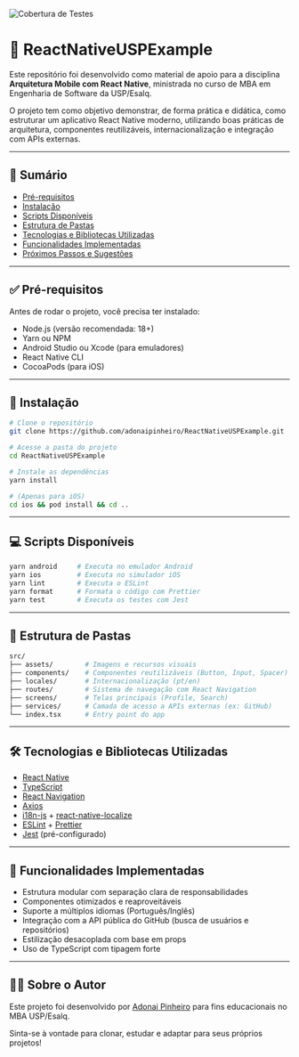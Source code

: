 ![Cobertura de Testes](./coverage/badge.svg)

# 📱 ReactNativeUSPExample

Este repositório foi desenvolvido como material de apoio para a disciplina **Arquitetura Mobile com React Native**, ministrada no curso de MBA em Engenharia de Software da USP/Esalq.

O projeto tem como objetivo demonstrar, de forma prática e didática, como estruturar um aplicativo React Native moderno, utilizando boas práticas de arquitetura, componentes reutilizáveis, internacionalização e integração com APIs externas.

---

## 🧭 Sumário

- [Pré-requisitos](#pré-requisitos)
- [Instalação](#instalação)
- [Scripts Disponíveis](#scripts-disponíveis)
- [Estrutura de Pastas](#estrutura-de-pastas)
- [Tecnologias e Bibliotecas Utilizadas](#tecnologias-e-bibliotecas-utilizadas)
- [Funcionalidades Implementadas](#funcionalidades-implementadas)
- [Próximos Passos e Sugestões](#próximos-passos-e-sugestões)

---

## ✅ Pré-requisitos

Antes de rodar o projeto, você precisa ter instalado:

- Node.js (versão recomendada: 18+)
- Yarn ou NPM
- Android Studio ou Xcode (para emuladores)
- React Native CLI
- CocoaPods (para iOS)

---

## 🚀 Instalação

```bash
# Clone o repositório
git clone https://github.com/adonaipinheiro/ReactNativeUSPExample.git

# Acesse a pasta do projeto
cd ReactNativeUSPExample

# Instale as dependências
yarn install

# (Apenas para iOS)
cd ios && pod install && cd ..
```

---

## 💻 Scripts Disponíveis

```bash
yarn android     # Executa no emulador Android
yarn ios         # Executa no simulador iOS
yarn lint        # Executa o ESLint
yarn format      # Formata o código com Prettier
yarn test        # Executa os testes com Jest
```

---

## 🧱 Estrutura de Pastas

```bash
src/
├── assets/        # Imagens e recursos visuais
├── components/    # Componentes reutilizáveis (Button, Input, Spacer)
├── locales/       # Internacionalização (pt/en)
├── routes/        # Sistema de navegação com React Navigation
├── screens/       # Telas principais (Profile, Search)
├── services/      # Camada de acesso a APIs externas (ex: GitHub)
└── index.tsx      # Entry point do app
```

---

## 🛠️ Tecnologias e Bibliotecas Utilizadas

- [React Native](https://reactnative.dev/)
- [TypeScript](https://www.typescriptlang.org/)
- [React Navigation](https://reactnavigation.org/)
- [Axios](https://axios-http.com/)
- [i18n-js](https://github.com/fnando/i18n-js) + [react-native-localize](https://github.com/zoontek/react-native-localize)
- [ESLint](https://eslint.org/) + [Prettier](https://prettier.io/)
- [Jest](https://jestjs.io/) (pré-configurado)

---

## 📌 Funcionalidades Implementadas

- Estrutura modular com separação clara de responsabilidades
- Componentes otimizados e reaproveitáveis
- Suporte a múltiplos idiomas (Português/Inglês)
- Integração com a API pública do GitHub (busca de usuários e repositórios)
- Estilização desacoplada com base em props
- Uso de TypeScript com tipagem forte

---

## 👨‍🏫 Sobre o Autor

Este projeto foi desenvolvido por [Adonai Pinheiro](https://github.com/adonaipinheiro) para fins educacionais no MBA USP/Esalq.

Sinta-se à vontade para clonar, estudar e adaptar para seus próprios projetos!

